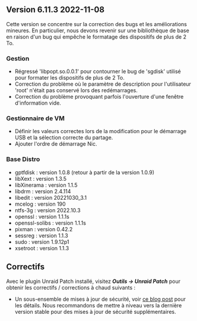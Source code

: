 ## Version 6.11.3 2022-11-08

Cette version se concentre sur la correction des bugs et les améliorations mineures. En particulier, nous devons revenir sur une bibliothèque de base en raison d'un bug qui empêche le formatage des dispositifs de plus de 2 To.

### Gestion

- Régressé 'libpopt.so.0.0.1' pour contourner le bug de 'sgdisk' utilisé pour formater les dispositifs de plus de 2 To.
- Correction du problème où le paramètre de description pour l'utilisateur 'root' n'était pas conservé lors des redémarrages.
- Correction du problème provoquant parfois l'ouverture d'une fenêtre d'information vide.

### Gestionnaire de VM

- Définir les valeurs correctes lors de la modification pour le démarrage USB et la sélection correcte du partage.
- Ajouter l'ordre de démarrage Nic.

### Base Distro

- gptfdisk : version 1.0.8 (retour à partir de la version 1.0.9)
- libXext : version 1.3.5
- libXinerama : version 1.1.5
- libdrm : version 2.4.114
- libedit : version 20221030\_3.1
- mcelog : version 190
- ntfs-3g : version 2022.10.3
- openssl : version 1.1.1s
- openssl-solibs : version 1.1.1s
- pixman : version 0.42.2
- sessreg : version 1.1.3
- sudo : version 1.9.12p1
- xsetroot : version 1.1.3

## Correctifs

Avec le plugin Unraid Patch installé, visitez ***Outils → Unraid Patch*** pour obtenir les correctifs / corrections à chaud suivants :

- Un sous-ensemble de mises à jour de sécurité, voir [ce blog post](https://unraid.net/blog/cvd) pour les détails. Nous recommandons de mettre à niveau vers la dernière version stable pour des mises à jour de sécurité supplémentaires.
